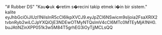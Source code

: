 "# Rubber DS" 
"Kau�uk �retim s�recini takip etmek i�in bir sistem." 
kalite   eyJhbGciOiJIUzI1NiIsInR5cCI6IkpXVCJ9.eyJpZCI6NSwicm9sIjoia2FsaXRlX2tvbnRyb2wiLCJpYXQiOjE3NDEwOTMyNTQsImV4cCI6MTc0MTEyMjA1NH0.buJAtiNZinXPP051k3w5M84T5grhEG3iOyTjjMCLsQQ
